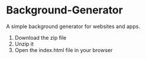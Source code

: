 # Background-Generator
A simple background generator for websites and apps. 
  1. Download the zip file
  2. Unzip it
  3. Open the index.html file in your browser
